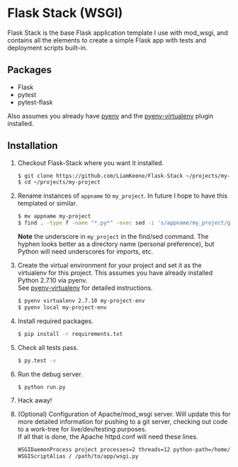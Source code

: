 # Flask Stack (WSGI)
Flask Stack is the base Flask application template I use with mod_wsgi, and 
contains all the elements to create a simple Flask app with tests and 
deployment scripts built-in.

## Packages 
* Flask
* pytest
* pytest-flask

Also assumes you already have [pyenv](https://github.com/yyuu/pyenv.git) and 
the [pyenv-virtualenv](https://github.com/yyuu/pyenv-virtualenv) plugin installed.

## Installation

1. Checkout Flask-Stack where you want it installed.
    ```bash
    $ git clone https://github.com/LiamKeene/Flask-Stack ~/projects/my-project
    $ cd ~/projects/my-project
    ```

2. Rename instances of `appname` to `my_project`.
    In future I hope to have this templated or similar.
    ```bash
    $ mv appname my-project
    $ find . -type f -name "*.py*" -exec sed -i 's/appname/my_project/g' {} +
    ```
    **Note** the underscore in `my_project` in the find/sed command.  The 
    hyphen looks better as a directory name (personal preference), but Python 
    will need underscores for imports, etc.

3. Create the virtual environment for your project and set it as the virtualenv
    for this project.  This assumes you have already installed Python 2.7.10 via pyenv.  
    See [pyenv-virtualenv](https://github.com/yyuu/pyenv-virtualenv) for detailed instructions.
    ```bash
    $ pyenv virtualenv 2.7.10 my-project-env
    $ pyenv local my-project-env
    ``` 

4. Install required packages.
    ```bash
    $ pip install -r requirements.txt
    ```

5. Check all tests pass.
    ```bash
    $ py.test -v
    ```

6. Run the debug server.
    ```bash
    $ python run.py
    ```

7. Hack away!

8. (Optional) Configuration of Apache/mod_wsgi server.
    Will update this for more detailed information for pushing to a git 
    server, checking out code to a work-tree for live/dev/testing purposes.  
    If all that is done, the Apache httpd.conf will need these lines.

    ```apache
    WSGIDaemonProcess project processes=2 threads=12 python-path=/home/username/.pyenv/versions/my-project-env/lib/python2.7/site-packages
    WSGIScriptAlias / /path/to/app/wsgi.py
    ```